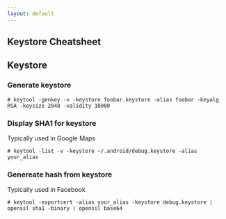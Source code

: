 ```yaml
---
layout: default
---
```

Keystore Cheatsheet
---

## Keystore

### Generate keystore

	# keytool -genkey -v -keystore foobar.keystore -alias foobar -keyalg RSA -keysize 2048 -validity 10000

### Display SHA1 for keystore

Typically used in Google Maps

	# keytool -list -v -keystore ~/.android/debug.keystore -alias your_alias

### Genereate hash from keystore

Typically used in Facebook

	# keytool -exportcert -alias your_alias -keystore debug.keystore | openssl sha1 -binary | openssl base64
